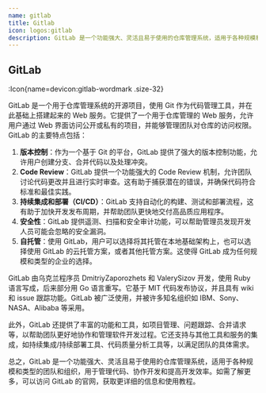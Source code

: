 ```yaml
---
name: gitlab
title: Gitlab
icon: logos:gitlab
description: GitLab 是一个功能强大、灵活且易于使用的仓库管理系统，适用于各种规模和类型的团队和组织，用于管理代码、协作开发和提高开发效率。如需了解更多，可以访问GitLab的官网，获取更详细的信息和使用教程。
---
```


## GitLab

:Icon{name=devicon:gitlab-wordmark .size-32}

GitLab 是一个用于仓库管理系统的开源项目，使用 Git 作为代码管理工具，并在此基础上搭建起来的 Web 服务。它提供了一个用于仓库管理的 Web 服务，允许用户通过 Web 界面访问公开或私有的项目，并能够管理团队对仓库的访问权限。GitLab 的主要特点包括：

1. **版本控制**：作为一个基于 Git 的平台，GitLab 提供了强大的版本控制功能，允许用户创建分支、合并代码以及处理冲突。
2. **Code Review**：GitLab 提供一个功能强大的 Code Review 机制，允许团队讨论代码更改并且进行实时审查。这有助于捕获潜在的错误，并确保代码符合标准和最佳实践。
3. **持续集成和部署（CI/CD）**：GitLab 支持自动化的构建、测试和部署流程，这有助于加快开发发布周期，并帮助团队更快地交付高品质应用程序。
4. **安全性**：GitLab 提供遥测、扫描和安全审计功能，可以帮助管理员发现开发人员可能会忽略的安全漏洞。
5. **自托管**：使用 GitLab，用户可以选择将其托管在本地基础架构上，也可以选择使用 GitLab 的云托管方案，或者其他托管方案。这使得 GitLab 成为任何规模和类型的企业的选择。

GitLab 由乌克兰程序员 DmitriyZaporozhets 和 ValerySizov 开发，使用 Ruby 语言写成，后来部分用 Go 语言重写。它基于 MIT 代码发布协议，并且具有 wiki 和 issue 跟踪功能。GitLab 被广泛使用，并被许多知名组织如 IBM、Sony、NASA、Alibaba 等采用。

此外，GitLab 还提供了丰富的功能和工具，如项目管理、问题跟踪、合并请求等，以帮助团队更好地协作和管理软件开发过程。它还支持与其他工具和服务的集成，如持续集成/持续部署工具、代码质量分析工具等，以满足团队的具体需求。

总之，GitLab 是一个功能强大、灵活且易于使用的仓库管理系统，适用于各种规模和类型的团队和组织，用于管理代码、协作开发和提高开发效率。如需了解更多，可以访问 GitLab 的官网，获取更详细的信息和使用教程。
